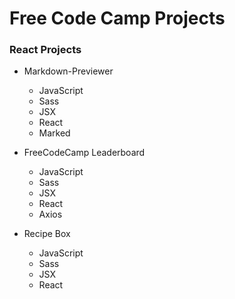 # Free Code Camp Projects

### React Projects
* Markdown-Previewer
  * JavaScript
  * Sass
  * JSX
  * React
  * Marked

* FreeCodeCamp Leaderboard
  * JavaScript
  * Sass
  * JSX
  * React
  * Axios

* Recipe Box
  * JavaScript
  * Sass
  * JSX
  * React
